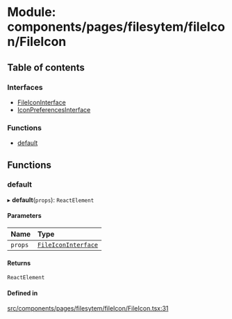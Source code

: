# Module: components/pages/filesytem/fileIcon/FileIcon

## Table of contents

### Interfaces

- [FileIconInterface](../wiki/components.pages.filesytem.fileIcon.FileIcon.FileIconInterface)
- [IconPreferencesInterface](../wiki/components.pages.filesytem.fileIcon.FileIcon.IconPreferencesInterface)

### Functions

- [default](../wiki/components.pages.filesytem.fileIcon.FileIcon#default)

## Functions

### default

▸ **default**(`props`): `ReactElement`

#### Parameters

| Name | Type |
| :------ | :------ |
| `props` | [`FileIconInterface`](../wiki/components.pages.filesytem.fileIcon.FileIcon.FileIconInterface) |

#### Returns

`ReactElement`

#### Defined in

[src/components/pages/filesytem/fileIcon/FileIcon.tsx:31](https://github.com/ExperimentsByFileFighter/WebApp-PoC-technical-Documentation/blob/5171d3e/src/components/pages/filesytem/fileIcon/FileIcon.tsx#L31)
